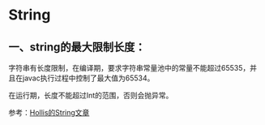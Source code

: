# String



## 一、string的最大限制长度：

字符串有长度限制，在编译期，要求字符串常量池中的常量不能超过65535，并且在javac执行过程中控制了最大值为65534。

在运行期，长度不能超过Int的范围，否则会抛异常。



参考：[Hollis的String文章](https://mp.weixin.qq.com/s?__biz=MzI3NzE0NjcwMg==&mid=2650128788&idx=1&sn=b166e7bbc2792bce6e6835e8e4a6f9bf&chksm=f36bdcb5c41c55a3171d7b9cfbc637f014ece5036db378ab2cb10ebe8888c266690e2b1cb285&scene=126&sessionid=1589937532&key=ee7920faaaff2a8b93c9d05966d6c461ea5f3897f5e2475c3f56b82a1d6c9dc2c7680c3a1b93f3e01f2aabc5b34b15dfec47f48b82572f2d41a2eb1bb350ed17a124567376ebbc1dabb157f2422db18d&ascene=1&uin=MTg5MjE1NTkyOQ%3D%3D&devicetype=Windows+10+x64&version=6209007b&lang=zh_CN&exportkey=A1zsDDtl0QodfNyvpUvYJxQ%3D&pass_ticket=bvn6zszeDqk3OY9SoL0rKUnaFwIDPRfyYnVN4xYEATVEcM4WO%2B9hHkhpBpoW9Ilv)